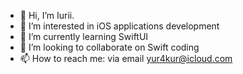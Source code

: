 - 👋 Hi, I’m Iurii.
- 👀 I’m interested in iOS applications development
- 🌱 I’m currently learning SwiftUI
- 💞️ I’m looking to collaborate on Swift coding
- 📫 How to reach me: via email yur4kur@icloud.com

<!---
yur4kur/yur4kur is a ✨ special ✨ repository because its `README.md` (this file) appears on your GitHub profile.
You can click the Preview link to take a look at your changes.
--->

